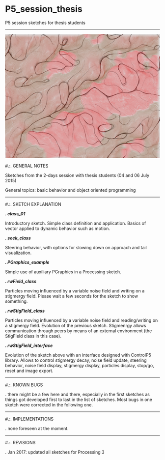 # P5_session_thesis
P5 session sketches for thesis students

____________________________________________________________________________________________________________________________________

![cover.png](https://raw.githubusercontent.com/a3-Unibo/P5_session_thesis/master/cover.png)

#.:. GENERAL NOTES

Sketches from the 2-days session with thesis students (04 and 06 July 2015)

General topics: basic behavior and object oriented programming

____________________________________________________________________________________________________________________________________
#.:. SKETCH EXPLANATION

***. class_01***

Introductory sketch. Simple class definition and application. Basics of vector applied to dynamic behavior such as motion.


***. seek_class***

Steering behavior, with options for slowing down on approach and tail visualization.


***. PGraphics_example***

Simple use of auxiliary PGraphics in a Processing sketch.


***. rwField_class***

Particles moving influenced by a variable noise field and writing on a stigmergy field. Please wait a few seconds for the sketch to show something.


***. rwStigField_class***

Particles moving influenced by a variable noise field and reading/writing on a stigmergy field. Evolution of the previous sketch.
Stigmenrgy allows communication through peers by means of an external environment (the StigField class in this case).

***. rwStigField_interface***

Evolution of the sketch above with an interface designed with ControlP5 library. Allows to control stigmergy decay, noise field update, steering behavior, noise field display, stigmergy display, particles display, stop/go, reset and image export.

____________________________________________________________________________________________________________________________________
#.:. KNOWN BUGS

. there might be a few here and there, especially in the first sketches as things got developed first to last in the list of sketches. Most bugs in one sketch were corrected in the following one.


____________________________________________________________________________________________________________________________________
#.:. IMPLEMENTATIONS

. none foreseen at the moment.

____________________________________________________________________________________________________________________________________
#.:. REVISIONS

. Jan 2017: updated all sketches for Processing 3
